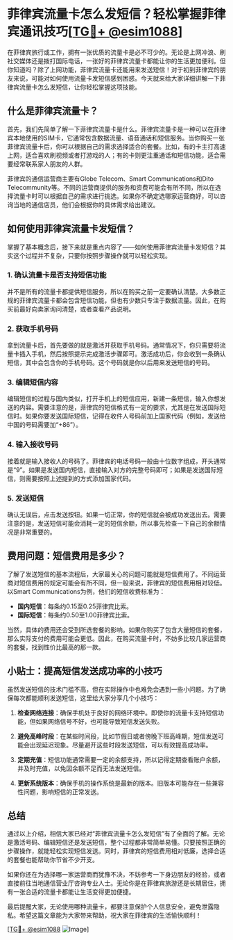 # 菲律宾流量卡怎么发短信？轻松掌握菲律宾通讯技巧[[TG💪+ @esim1088](https://t.me/s/esim1088)]

在菲律宾旅行或工作，拥有一张优质的流量卡是必不可少的。无论是上网冲浪、刷社交媒体还是拨打国际电话，一张好的菲律宾流量卡都能让你的生活更加便利。但你知道吗？除了上网功能，菲律宾流量卡还能用来发送短信！对于初到菲律宾的朋友来说，可能对如何使用流量卡发短信感到困惑。今天就来给大家详细讲解一下菲律宾流量卡怎么发短信，让你轻松掌握这项技能。

## 什么是菲律宾流量卡？

首先，我们先简单了解一下菲律宾流量卡是什么。菲律宾流量卡是一种可以在菲律宾本地使用的SIM卡，它通常包含数据流量、语音通话和短信服务。当你购买一张菲律宾流量卡后，你可以根据自己的需求选择适合的套餐。比如，有的卡主打高速上网，适合喜欢刷视频或者打游戏的人；有的卡则更注重通话和短信功能，适合需要经常联系家人朋友的人群。

菲律宾的通信运营商主要有Globe Telecom、Smart Communications和Dito Telecommunity等。不同的运营商提供的服务和资费可能会有所不同，所以在选择流量卡时可以根据自己的需求进行挑选。如果你不确定选哪家运营商好，可以咨询当地的通信店员，他们会根据你的具体需求给出建议。

## 如何使用菲律宾流量卡发短信？

掌握了基本概念后，接下来就是重点内容了——如何使用菲律宾流量卡发短信？其实这个过程并不复杂，只要你按照步骤操作就可以轻松实现。

### 1. 确认流量卡是否支持短信功能

并不是所有的流量卡都提供短信服务，所以在购买之前一定要确认清楚。大多数正规的菲律宾流量卡都会包含短信功能，但也有少数只专注于数据流量。因此，在购买前最好向卖家询问清楚，或者查看产品说明。

### 2. 获取手机号码

拿到流量卡后，首先要做的就是激活并获取手机号码。通常情况下，你只需要将流量卡插入手机，然后按照提示完成激活步骤即可。激活成功后，你会收到一条确认短信，其中会包含你的手机号码。这个号码就是你以后用来发送短信的号码。

### 3. 编辑短信内容

编辑短信的过程与国内类似，打开手机上的短信应用，新建一条短信，输入你想发送的内容。需要注意的是，菲律宾的短信格式有一定的要求，尤其是在发送国际短信时。如果你要发送国际短信，记得在收件人号码前加上国家代码（例如，发送给中国的号码需要加“+86”）。

### 4. 输入接收号码

接着就是输入接收人的号码了。菲律宾的电话号码一般由十位数字组成，开头通常是“9”。如果是发送国内短信，直接输入对方的完整号码即可；如果是发送国际短信，则需要按照上述提到的方式添加国家代码。

### 5. 发送短信

确认无误后，点击发送按钮。如果一切正常，你的短信就会被成功发送出去。需要注意的是，发送短信可能会消耗一定的短信余额，所以事先检查一下自己的余额情况是非常重要的。

## 费用问题：短信费用是多少？

了解了发送短信的基本流程后，大家最关心的问题可能就是短信费用了。不同运营商对短信费用的规定可能会有所不同，但一般来说，菲律宾的短信费用相对较低。以Smart Communications为例，他们的短信收费标准为：

- **国内短信**：每条约0.15至0.25菲律宾比索。
- **国际短信**：每条约0.50至1.00菲律宾比索。

当然，具体的费用还会受到所选套餐的影响。如果你购买了包含大量短信的套餐，那么实际支付的费用可能会更低。因此，在购买流量卡时，不妨多比较几家运营商的套餐，找到性价比最高的那一款。

## 小贴士：提高短信发送成功率的小技巧

虽然发送短信的技术门槛不高，但在实际操作中也难免会遇到一些小问题。为了确保每次都能顺利发送短信，这里给大家分享几个小技巧：

1. **检查网络连接**：确保手机处于良好的网络环境中。即使你的流量卡支持短信功能，但如果网络信号不好，也可能导致短信发送失败。
   
2. **避免高峰时段**：在某些时间段，比如节假日或者傍晚下班高峰期，短信发送可能会出现延迟现象。尽量避开这些时段发送短信，可以有效提高成功率。

3. **定期充值**：短信功能通常需要一定的余额支持，所以记得定期查看账户余额，并及时充值，以免因余额不足而无法发送短信。

4. **更新系统版本**：确保手机的操作系统是最新的版本。旧版本可能存在一些兼容性问题，影响短信的正常发送。

## 总结

通过以上介绍，相信大家已经对“菲律宾流量卡怎么发短信”有了全面的了解。无论是激活号码、编辑短信还是发送短信，整个过程都非常简单易懂。只要按照正确的步骤操作，就能轻松实现短信发送。同时，菲律宾的短信费用相对低廉，选择合适的套餐也能帮助你节省不少开支。

如果你还在为选择哪一家运营商而犹豫不决，不妨参考一下身边朋友的经验，或者直接前往当地通信营业厅咨询专业人士。无论你是在菲律宾旅游还是长期居住，拥有一张合适的流量卡都能让生活变得更加便捷。

最后提醒大家，无论使用哪种流量卡，都要注意保护个人信息安全，避免泄露隐私。希望这篇文章能为大家带来帮助，祝大家在菲律宾的生活愉快顺利！

[[TG💪+ @esim1088](https://t.me/s/esim1088) ![Image](https://i.postimg.cc/4NQfJmqS/Snipaste-2025-05-13-00-14-12.png)]